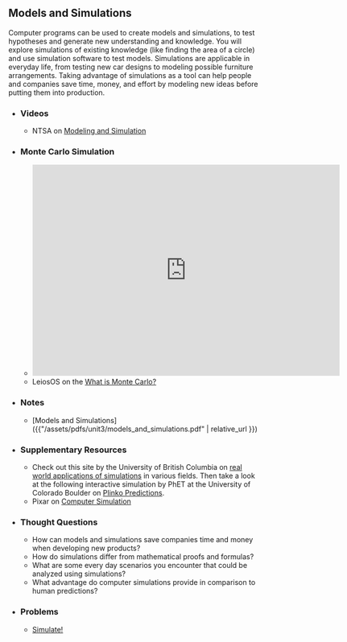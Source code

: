 ## Models and Simulations

Computer programs can be used to create models and simulations, to test hypotheses and generate new understanding and knowledge. You will explore simulations of existing knowledge (like finding the area of a circle) and use simulation software to test models. Simulations are applicable in everyday life, from testing new car designs to modeling possible furniture arrangements. Taking advantage of simulations as a tool can help people and companies save time, money, and effort by modeling new ideas before putting them into production.

- ### Videos
  - NTSA on [Modeling and Simulation](https://www.youtube.com/embed/M0iZ52kUOiQ)

- ### Monte Carlo Simulation
  - <iframe class="scratchpad" frameborder="0" height="420" scrolling="no" src="https://www.khanacademy.org/computer-programming/monte-carlo-finding-the-value-of-pi/6530004791197696/embedded?embed=yes&amp;article=yes&amp;editor=no&amp;buttons=no&amp;author=no&amp;autoStart=yes&amp;width=610&amp;height=420" width="610"></iframe>
  - LeiosOS on the [What is Monte Carlo?](https://www.youtube.com/embed/AyBNnkYrSWY)

- ### Notes
  - [Models and Simulations]({{"/assets/pdfs/unit3/models_and_simulations.pdf" | relative_url }})

- ### Supplementary Resources
  - Check out this site by the University of British Columbia on [real world applications of simulations](http://etec.ctlt.ubc.ca/510wiki/Real-world_Applications_of_Simulations) in various fields. Then take a look at the following interactive simulation by PhET at the University of Colorado Boulder on [Plinko Predictions](https://phet.colorado.edu/sims/plinko-probability/plinko-probability_en.html).
  - Pixar on [Computer Simulation](https://www.youtube.com/embed/YeYW8TIWLG8)

- ### Thought Questions
  - How can models and simulations save companies time and money when developing new products?
  - How do simulations differ from mathematical proofs and formulas?
  - What are some every day scenarios you encounter that could be analyzed using simulations?
  - What advantage do computer simulations provide in comparison to human predictions?

- ### Problems
  - [Simulate!](http://docs.cs50.net/2018/ap/problems/simulate/simulate.html)